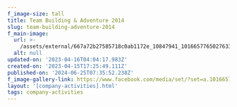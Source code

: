 ```yaml
---
f_image-size: tall
title: Team Building & Adventure 2014
slug: team-building-adventure-2014
f_main-image:
  url: >-
    /assets/external/667a72b27585718c0ab1172e_10847941_1016657765027633_9208281964136438234_n.webp
  alt: null
updated-on: '2023-04-16T04:04:17.983Z'
created-on: '2023-04-15T17:25:49.111Z'
published-on: '2024-06-25T07:35:52.238Z'
f_image-gallery-link: https://www.facebook.com/media/set/?set=a.1016657418361001&type=3
layout: '[company-activities].html'
tags: company-activities
---
```



